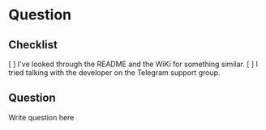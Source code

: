 # Question

## Checklist

[ ] I've looked through the README and the WiKi for something similar.
[ ] I tried talking with the developer on the Telegram support group.

## Question

Write question here